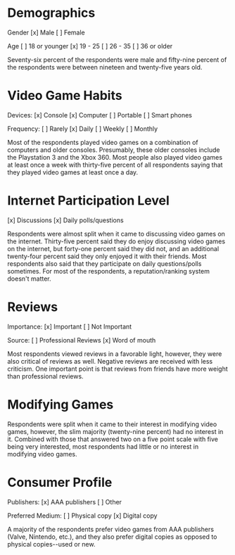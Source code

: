 # Demographics
Gender
[x] Male
[ ] Female

Age
[ ] 18 or younger
[x] 19 - 25
[ ] 26 - 35
[ ] 36 or older

Seventy-six percent of the respondents were male and fifty-nine percent of the
respondents were between nineteen and twenty-five years old.

# Video Game Habits
Devices:
[x] Console
[x] Computer
[ ] Portable
[ ] Smart phones

Frequency:
[ ] Rarely
[x] Daily
[ ] Weekly
[ ] Monthly

Most of the respondents played video games on a combination of computers and
older consoles. Presumably, these older consoles include the Playstation 3 and
the Xbox 360. Most people also played video games at least once a week with
thirty-five percent of all respondents saying that they played video games at
least once a day.

# Internet Participation Level
[x] Discussions
[x] Daily polls/questions

Respondents were almost split when it came to discussing video games on the
internet. Thirty-five percent said they do enjoy discussing video games on the
internet, but forty-one percent said they did not, and an additional twenty-four
percent said they only enjoyed it with their friends. Most respondents also said
that they participate on daily questions/polls sometimes. For most of the
respondents, a reputation/ranking system doesn't matter.

# Reviews
Importance:
[x] Important
[ ] Not Important

Source:
[ ] Professional Reviews
[x] Word of mouth

Most respondents viewed reviews in a favorable light, however, they were also
critical of reviews as well. Negative reviews are received with less criticism.
One important point is that reviews from friends have more weight than
professional reviews.

# Modifying Games
Respondents were split when it came to their interest in modifying video games,
however, the slim majority (twenty-nine percent) had no interest in it. Combined
with those that answered two on a five point scale with five being very
interested, most respondents had little or no interest in modifying video games.

# Consumer Profile
Publishers:
[x] AAA publishers
[ ] Other

Preferred Medium:
[ ] Physical copy
[x] Digital copy

A majority of the respondents prefer video games from AAA publishers (Valve,
Nintendo, etc.), and they also prefer digital copies as opposed to physical
copies--used or new.
